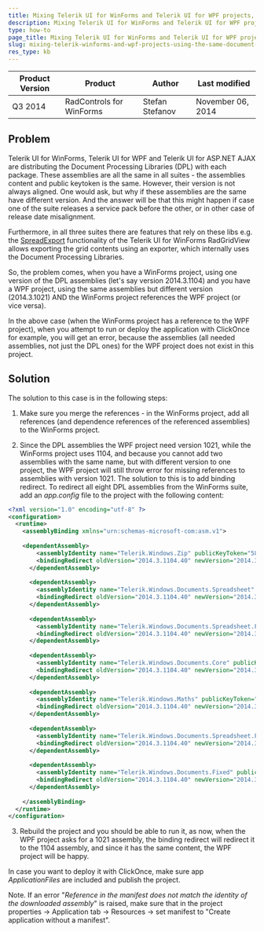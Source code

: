 ```yaml
---
title: Mixing Telerik UI for WinForms and Telerik UI for WPF projects, using the same Document Processing Libraries but with different version
description: Mixing Telerik UI for WinForms and Telerik UI for WPF projects, using the same Document Processing Libraries but with different version. Check it now!
type: how-to
page_title: Mixing Telerik UI for WinForms and Telerik UI for WPF projects, using the same Document Processing Libraries but with different version
slug: mixing-telerik-winforms-and-wpf-projects-using-the-same-document-processing-libraries
res_type: kb
---
```


|Product Version|Product|Author|Last modified|
|----|----|----|----|
|Q3 2014|RadControls for WinForms|Stefan Stefanov|November 06, 2014|

## Problem

Telerik UI for WinForms, Telerik UI for WPF and Telerik UI for ASP.NET AJAX are distributing the Document Processing Libraries (DPL) with each package. These assemblies are all the same in all suites - the assemblies content and public keytoken is the same. However, their version is not always aligned. One would ask, but why if these assemblies are the same have different version. And the answer will be that this might happen if case one of the suite releases a service pack before the other, or in other case of release date misalignment.  
   
Furthermore, in all three suites there are features that rely on these libs e.g. the [SpreadExport](https://docs.telerik.com/devtools/winforms/gridview/exporting-data/spread-export) functionality of the Telerik UI for WinForms RadGridView allows exporting the grid contents using an exporter, which internally uses the Document Processing Libraries.   
   
So, the problem comes, when you have a WinForms project, using one version of the DPL assemblies (let's say version 2014.3.1104) and you have a WPF project, using the same assemblies but different version (2014.3.1021) AND the WinForms project references the WPF project (or vice versa).  
   
In the above case (when the WinForms project has a reference to the WPF project), when you attempt to run or deploy the application with ClickOnce for example, you will get an error, because the assemblies (all needed assemblies, not just the DPL ones) for the WPF project does not exist in this project.   
   
 
## Solution

The solution to this case is in the following steps:  
   
1. Make sure you merge the references - in the WinForms project, add all references (and dependence references of the referenced assemblies) to the WinForms project.   
   
2. Since the DPL assemblies the WPF project need version 1021, while the WinForms project uses 1104, and because you cannot add two assemblies with the same name, but with different version to one project, the WPF project will still throw error for missing references to assemblies with version 1021. The solution to this is to add binding redirect. To redirect all eight DPL assemblies from the WinForms suite, add an *app.config* file to the project with the following content:  
 
````XML
<?xml version="1.0" encoding="utf-8" ?>
<configuration>
  <runtime>
    <assemblyBinding xmlns="urn:schemas-microsoft-com:asm.v1">
 
    <dependentAssembly>
        <assemblyIdentity name="Telerik.Windows.Zip" publicKeyToken="5803cfa389c90ce7" />
        <bindingRedirect oldVersion="2014.3.1104.40" newVersion="2014.3.1021.40" />
      </dependentAssembly>
 
      <dependentAssembly>
        <assemblyIdentity name="Telerik.Windows.Documents.Spreadsheet" publicKeyToken="5803cfa389c90ce7" />
        <bindingRedirect oldVersion="2014.3.1104.40" newVersion="2014.3.1021.40" />
      </dependentAssembly>
 
      <dependentAssembly>
        <assemblyIdentity name="Telerik.Windows.Documents.Spreadsheet.FormatProviders.OpenXml" publicKeyToken="5803cfa389c90ce7" />
        <bindingRedirect oldVersion="2014.3.1104.40" newVersion="2014.3.1021.40" />
      </dependentAssembly>
      
      <dependentAssembly>
        <assemblyIdentity name="Telerik.Windows.Documents.Core" publicKeyToken="5803cfa389c90ce7" />
        <bindingRedirect oldVersion="2014.3.1104.40" newVersion="2014.3.1021.40" />
      </dependentAssembly>
 
      <dependentAssembly>
        <assemblyIdentity name="Telerik.Windows.Maths" publicKeyToken="5803cfa389c90ce7" />
        <bindingRedirect oldVersion="2014.3.1104.40" newVersion="2014.3.1021.40" />
      </dependentAssembly>
 
      <dependentAssembly>
        <assemblyIdentity name="Telerik.Windows.Documents.Spreadsheet.FormatProviders.Pdf" publicKeyToken="5803cfa389c90ce7" />
        <bindingRedirect oldVersion="2014.3.1104.40" newVersion="2014.3.1021.40" />
      </dependentAssembly>
 
      <dependentAssembly>
        <assemblyIdentity name="Telerik.Windows.Documents.Fixed" publicKeyToken="5803cfa389c90ce7" />
        <bindingRedirect oldVersion="2014.3.1104.40" newVersion="2014.3.1021.40" />
      </dependentAssembly>
       
    </assemblyBinding>
  </runtime>
</configuration>

````



3. Rebuild the project and you should be able to run it, as now, when the WPF project asks for a 1021 assembly, the binding redirect will redirect it to the 1104 assembly, and since it has the same content, the WPF project will be happy.  
   
In case you want to deploy it with ClickOnce, make sure app *ApplicationFiles* are included and publish the project.  
   
Note. If an error "*Reference in the manifest does not match the identity of the downloaded assembly*" is raised, make sure that in the project properties -&gt; Application tab -&gt; Resources -&gt; set manifest to "Create application without a manifest".

